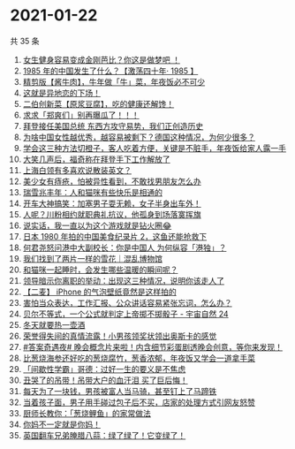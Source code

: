 # 2021-01-22

共 35 条

<!-- BEGIN ZHIHUVIDEO -->
<!-- 最后更新时间 Fri Jan 22 2021 21:45:06 GMT+0800 (CST) -->
1. [女生健身容易变成金刚芭比？你这是做梦吧 ！](https://www.zhihu.com/zvideo/1335986613797543936)
1. [1985 年的中国发生了什么？【激荡四十年· 1985 】](https://www.zhihu.com/zvideo/1335612585198940160)
1. [精剪版【酱牛肉】，牛年做「牛」菜，年夜饭必不可少](https://www.zhihu.com/zvideo/1335949366306770944)
1. [这就是异地恋的下场！](https://www.zhihu.com/zvideo/1335659287620988928)
1. [二伯创新菜【原浆豆腐】，吃的健康还解馋！](https://www.zhihu.com/zvideo/1335625137275174912)
1. [求求「郑爽们」别再曝瓜了！！！](https://www.zhihu.com/zvideo/1335713359580975104)
1. [拜登接任美国总统 东西方攻守易势，我们正创造历史](https://www.zhihu.com/zvideo/1335935603910332416)
1. [为啥中国女性越优秀，越容易被剩下？德国这种情况，为何少很多？](https://www.zhihu.com/zvideo/1335392440602451968)
1. [学会这三种方法切橙子，客人吃着方便，关键是不脏手，年夜饭给家人露一手](https://www.zhihu.com/zvideo/1335902563561455616)
1. [大笑几声后，福奇称在拜登手下工作解放了](https://www.zhihu.com/zvideo/1335874286339112960)
1. [上海白领有多喜欢说散装英文？](https://www.zhihu.com/zvideo/1335990184785805312)
1. [美少女有痔疮，怕被异性看到，不敢找男朋友怎么办](https://www.zhihu.com/zvideo/1335652117248057344)
1. [瑞雪兆丰年：人和猫咪有些快乐是相通的](https://www.zhihu.com/zvideo/1335595752912162816)
1. [开车大神搞笑：加塞男子耍无赖，女子半身出车外！](https://www.zhihu.com/zvideo/1335644402405453824)
1. [人呢？川粉相约就职典礼抗议，他孤身到场落寞挥旗](https://www.zhihu.com/zvideo/1335670164608409600)
1. [说实话，我一直以为这个游戏就是钻火圈😂](https://www.zhihu.com/zvideo/1335635975964123136)
1. [日本 1980 年拍的中国美食纪录片 2，这鱼还能抢救下](https://www.zhihu.com/zvideo/1335452463189667840)
1. [何君尧怒问港中大副校长：你是中国人 为何纵容「港独」？](https://www.zhihu.com/zvideo/1335600167295782912)
1. [我们找到了两片一样的雪花｜混乱博物馆](https://www.zhihu.com/zvideo/1335905823457841152)
1. [和猫咪一起睡时，会发生哪些温暖的瞬间呢？](https://www.zhihu.com/zvideo/1335693096093593600)
1. [领导暗示你离职的举动：出现这三种情况，说明你该走人了](https://www.zhihu.com/zvideo/1335127243337764864)
1. [【二麦】 iPhone 的气泡壁纸竟然是这样拍的](https://www.zhihu.com/zvideo/1335549896611950592)
1. [害怕当众表达，工作汇报、公众讲话容易紧张忘词，怎么办？](https://www.zhihu.com/zvideo/1335277450717728768)
1. [贝尔不等式，一个公式就判定上帝掷不掷骰子 - 宇宙自然 24](https://www.zhihu.com/zvideo/1335605293187649536)
1. [冬天就要热一壶酒](https://www.zhihu.com/zvideo/1335628263730024448)
1. [荣誉得失间的真情流露！小男孩领奖状领出奥斯卡的感觉](https://www.zhihu.com/zvideo/1335540658316787712)
1. [#答案奇遇夜# 晚会概念片来啦！内含细节彩蛋剧透晚会创意，等你来发现！](https://www.zhihu.com/zvideo/1335524479846850561)
1. [比葱烧海参还好吃的葱烧腐竹，葱香浓郁，年夜饭又学会一道拿手菜](https://www.zhihu.com/zvideo/1335523692655841280)
1. [「间歇性学霸」哥德：过好一生的要义是不焦虑](https://www.zhihu.com/zvideo/1335546804226740224)
1. [丑哭了的吊带！吊带大户的血汗泪  买了巨后悔！](https://www.zhihu.com/zvideo/1334518957689282560)
1. [每天为了一块钱，男孩被富人当马骑，甚至钉上了马蹄铁](https://www.zhihu.com/zvideo/1334793899341336576)
1. [当着孩子面，男子用手碰过包子后不买，店家的处理方式引网友怒赞](https://www.zhihu.com/zvideo/1335256485148700672)
1. [厨师长教你：「葱烧鲤鱼」的家常做法](https://www.zhihu.com/zvideo/1335533941554774016)
1. [你妈不一定就是你妈！](https://www.zhihu.com/zvideo/1335664820482109440)
1. [英国翻车兄弟腌腊八蒜：绿了绿了！它变绿了！](https://www.zhihu.com/zvideo/1335297955184283648)
<!-- END ZHIHUVIDEO -->
